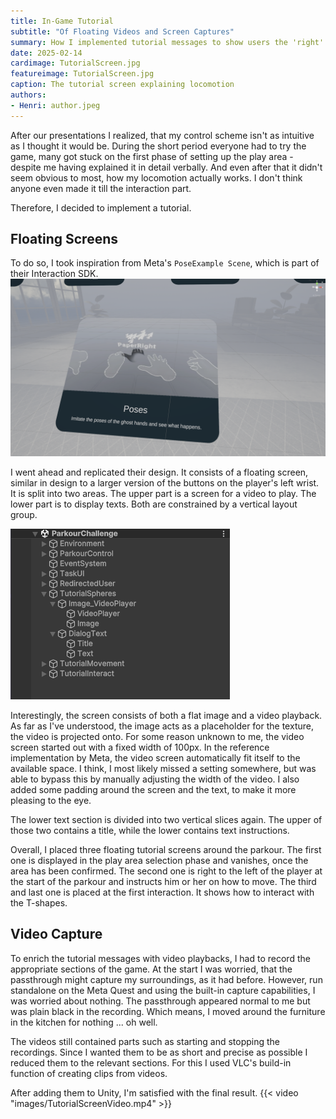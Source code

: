 ```yaml
---
title: In-Game Tutorial
subtitle: "Of Floating Videos and Screen Captures"
summary: How I implemented tutorial messages to show users the 'right' way to play.
date: 2025-02-14
cardimage: TutorialScreen.jpg
featureimage: TutorialScreen.jpg
caption: The tutorial screen explaining locomotion
authors:
- Henri: author.jpeg
---
```

After our presentations I realized, that my control scheme isn't as intuitive as I thought it would be.
During the short period everyone had to try the game, many got stuck on the first phase of setting up the play area - despite me having explained it in detail verbally.
And even after that it didn't seem obvious to most, how my locomotion actually works.
I don't think anyone even made it till the interaction part.

Therefore, I decided to implement a tutorial.

## Floating Screens
To do so, I took inspiration from Meta's `PoseExample Scene`, which is part of their Interaction SDK.
![You can see a floating screen with a hand gesture on it](./images/TutorialMeta.png "Meta's tutorial screen")

I went ahead and replicated their design.
It consists of a floating screen, similar in design to a larger version of the buttons on the player's left wrist.
It is split into two areas.
The upper part is a screen for a video to play.
The lower part is to display texts.
Both are constrained by a vertical layout group.

![You can see the unity hierarchy of a tutorial screen](./images/TutorialUnityHierarchy.png "The hierarchy of a tutorial screen")

Interestingly, the screen consists of both a flat image and a video playback.
As far as I've understood, the image acts as a placeholder for the texture, the video is projected onto.
For some reason unknown to me, the video screen started out with a fixed width of 100px.
In the reference implementation by Meta, the video screen automatically fit itself to the available space.
I think, I most likely missed a setting somewhere, but was able to bypass this by manually adjusting the width of the video.
I also added some padding around the screen and the text, to make it more pleasing to the eye.

The lower text section is divided into two vertical slices again.
The upper of those two contains a title, while the lower contains text instructions.

Overall, I placed three floating tutorial screens around the parkour.
The first one is displayed in the play area selection phase and vanishes, once the area has been confirmed.
The second one is right to the left of the player at the start of the parkour and instructs him or her on how to move.
The third and last one is placed at the first interaction.
It shows how to interact with the T-shapes.

## Video Capture
To enrich the tutorial messages with video playbacks, I had to record the appropriate sections of the game.
At the start I was worried, that the passthrough might capture my surroundings, as it had before.
However, run standalone on the Meta Quest and using the built-in capture capabilities, I was worried about nothing. 
The passthrough appeared normal to me but was plain black in the recording.
Which means, I moved around the furniture in the kitchen for nothing ... oh well.

The videos still contained parts such as starting and stopping the recordings.
Since I wanted them to be as short and precise as possible I reduced them to the relevant sections.
For this I used VLC's build-in function of creating clips from videos.

After adding them to Unity, I'm satisfied with the final result.
{{< video "images/TutorialScreenVideo.mp4" >}}
